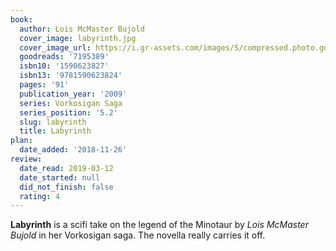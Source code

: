 ```yaml
---
book:
  author: Lois McMaster Bujold
  cover_image: labyrinth.jpg
  cover_image_url: https://i.gr-assets.com/images/S/compressed.photo.goodreads.com/books/1328032566l/7195389.jpg
  goodreads: '7195389'
  isbn10: '1590623827'
  isbn13: '9781590623824'
  pages: '91'
  publication_year: '2009'
  series: Vorkosigan Saga
  series_position: '5.2'
  slug: labyrinth
  title: Labyrinth
plan:
  date_added: '2018-11-26'
review:
  date_read: 2019-03-12
  date_started: null
  did_not_finish: false
  rating: 4
---
```


**Labyrinth** is a scifi take on the legend of the Minotaur by *Lois McMaster Bujold* in her Vorkosigan saga. The novella really carries it off.

